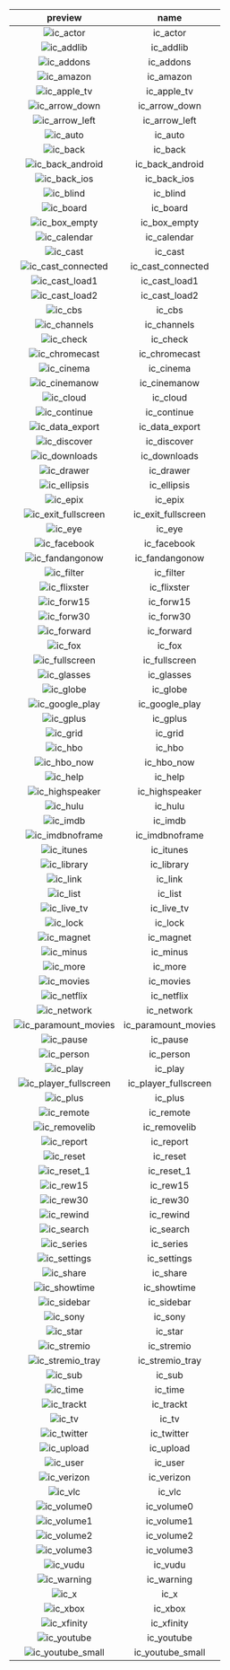 |preview|name|
|:---:|:---:|
|![ic_actor](/preview/ic_actor.png)|ic_actor|
|![ic_addlib](/preview/ic_addlib.png)|ic_addlib|
|![ic_addons](/preview/ic_addons.png)|ic_addons|
|![ic_amazon](/preview/ic_amazon.png)|ic_amazon|
|![ic_apple_tv](/preview/ic_apple_tv.png)|ic_apple_tv|
|![ic_arrow_down](/preview/ic_arrow_down.png)|ic_arrow_down|
|![ic_arrow_left](/preview/ic_arrow_left.png)|ic_arrow_left|
|![ic_auto](/preview/ic_auto.png)|ic_auto|
|![ic_back](/preview/ic_back.png)|ic_back|
|![ic_back_android](/preview/ic_back_android.png)|ic_back_android|
|![ic_back_ios](/preview/ic_back_ios.png)|ic_back_ios|
|![ic_blind](/preview/ic_blind.png)|ic_blind|
|![ic_board](/preview/ic_board.png)|ic_board|
|![ic_box_empty](/preview/ic_box_empty.png)|ic_box_empty|
|![ic_calendar](/preview/ic_calendar.png)|ic_calendar|
|![ic_cast](/preview/ic_cast.png)|ic_cast|
|![ic_cast_connected](/preview/ic_cast_connected.png)|ic_cast_connected|
|![ic_cast_load1](/preview/ic_cast_load1.png)|ic_cast_load1|
|![ic_cast_load2](/preview/ic_cast_load2.png)|ic_cast_load2|
|![ic_cbs](/preview/ic_cbs.png)|ic_cbs|
|![ic_channels](/preview/ic_channels.png)|ic_channels|
|![ic_check](/preview/ic_check.png)|ic_check|
|![ic_chromecast](/preview/ic_chromecast.png)|ic_chromecast|
|![ic_cinema](/preview/ic_cinema.png)|ic_cinema|
|![ic_cinemanow](/preview/ic_cinemanow.png)|ic_cinemanow|
|![ic_cloud](/preview/ic_cloud.png)|ic_cloud|
|![ic_continue](/preview/ic_continue.png)|ic_continue|
|![ic_data_export](/preview/ic_data_export.png)|ic_data_export|
|![ic_discover](/preview/ic_discover.png)|ic_discover|
|![ic_downloads](/preview/ic_downloads.png)|ic_downloads|
|![ic_drawer](/preview/ic_drawer.png)|ic_drawer|
|![ic_ellipsis](/preview/ic_ellipsis.png)|ic_ellipsis|
|![ic_epix](/preview/ic_epix.png)|ic_epix|
|![ic_exit_fullscreen](/preview/ic_exit_fullscreen.png)|ic_exit_fullscreen|
|![ic_eye](/preview/ic_eye.png)|ic_eye|
|![ic_facebook](/preview/ic_facebook.png)|ic_facebook|
|![ic_fandangonow](/preview/ic_fandangonow.png)|ic_fandangonow|
|![ic_filter](/preview/ic_filter.png)|ic_filter|
|![ic_flixster](/preview/ic_flixster.png)|ic_flixster|
|![ic_forw15](/preview/ic_forw15.png)|ic_forw15|
|![ic_forw30](/preview/ic_forw30.png)|ic_forw30|
|![ic_forward](/preview/ic_forward.png)|ic_forward|
|![ic_fox](/preview/ic_fox.png)|ic_fox|
|![ic_fullscreen](/preview/ic_fullscreen.png)|ic_fullscreen|
|![ic_glasses](/preview/ic_glasses.png)|ic_glasses|
|![ic_globe](/preview/ic_globe.png)|ic_globe|
|![ic_google_play](/preview/ic_google_play.png)|ic_google_play|
|![ic_gplus](/preview/ic_gplus.png)|ic_gplus|
|![ic_grid](/preview/ic_grid.png)|ic_grid|
|![ic_hbo](/preview/ic_hbo.png)|ic_hbo|
|![ic_hbo_now](/preview/ic_hbo_now.png)|ic_hbo_now|
|![ic_help](/preview/ic_help.png)|ic_help|
|![ic_highspeaker](/preview/ic_highspeaker.png)|ic_highspeaker|
|![ic_hulu](/preview/ic_hulu.png)|ic_hulu|
|![ic_imdb](/preview/ic_imdb.png)|ic_imdb|
|![ic_imdbnoframe](/preview/ic_imdbnoframe.png)|ic_imdbnoframe|
|![ic_itunes](/preview/ic_itunes.png)|ic_itunes|
|![ic_library](/preview/ic_library.png)|ic_library|
|![ic_link](/preview/ic_link.png)|ic_link|
|![ic_list](/preview/ic_list.png)|ic_list|
|![ic_live_tv](/preview/ic_live_tv.png)|ic_live_tv|
|![ic_lock](/preview/ic_lock.png)|ic_lock|
|![ic_magnet](/preview/ic_magnet.png)|ic_magnet|
|![ic_minus](/preview/ic_minus.png)|ic_minus|
|![ic_more](/preview/ic_more.png)|ic_more|
|![ic_movies](/preview/ic_movies.png)|ic_movies|
|![ic_netflix](/preview/ic_netflix.png)|ic_netflix|
|![ic_network](/preview/ic_network.png)|ic_network|
|![ic_paramount_movies](/preview/ic_paramount_movies.png)|ic_paramount_movies|
|![ic_pause](/preview/ic_pause.png)|ic_pause|
|![ic_person](/preview/ic_person.png)|ic_person|
|![ic_play](/preview/ic_play.png)|ic_play|
|![ic_player_fullscreen](/preview/ic_player_fullscreen.png)|ic_player_fullscreen|
|![ic_plus](/preview/ic_plus.png)|ic_plus|
|![ic_remote](/preview/ic_remote.png)|ic_remote|
|![ic_removelib](/preview/ic_removelib.png)|ic_removelib|
|![ic_report](/preview/ic_report.png)|ic_report|
|![ic_reset](/preview/ic_reset.png)|ic_reset|
|![ic_reset_1](/preview/ic_reset_1.png)|ic_reset_1|
|![ic_rew15](/preview/ic_rew15.png)|ic_rew15|
|![ic_rew30](/preview/ic_rew30.png)|ic_rew30|
|![ic_rewind](/preview/ic_rewind.png)|ic_rewind|
|![ic_search](/preview/ic_search.png)|ic_search|
|![ic_series](/preview/ic_series.png)|ic_series|
|![ic_settings](/preview/ic_settings.png)|ic_settings|
|![ic_share](/preview/ic_share.png)|ic_share|
|![ic_showtime](/preview/ic_showtime.png)|ic_showtime|
|![ic_sidebar](/preview/ic_sidebar.png)|ic_sidebar|
|![ic_sony](/preview/ic_sony.png)|ic_sony|
|![ic_star](/preview/ic_star.png)|ic_star|
|![ic_stremio](/preview/ic_stremio.png)|ic_stremio|
|![ic_stremio_tray](/preview/ic_stremio_tray.png)|ic_stremio_tray|
|![ic_sub](/preview/ic_sub.png)|ic_sub|
|![ic_time](/preview/ic_time.png)|ic_time|
|![ic_trackt](/preview/ic_trackt.png)|ic_trackt|
|![ic_tv](/preview/ic_tv.png)|ic_tv|
|![ic_twitter](/preview/ic_twitter.png)|ic_twitter|
|![ic_upload](/preview/ic_upload.png)|ic_upload|
|![ic_user](/preview/ic_user.png)|ic_user|
|![ic_verizon](/preview/ic_verizon.png)|ic_verizon|
|![ic_vlc](/preview/ic_vlc.png)|ic_vlc|
|![ic_volume0](/preview/ic_volume0.png)|ic_volume0|
|![ic_volume1](/preview/ic_volume1.png)|ic_volume1|
|![ic_volume2](/preview/ic_volume2.png)|ic_volume2|
|![ic_volume3](/preview/ic_volume3.png)|ic_volume3|
|![ic_vudu](/preview/ic_vudu.png)|ic_vudu|
|![ic_warning](/preview/ic_warning.png)|ic_warning|
|![ic_x](/preview/ic_x.png)|ic_x|
|![ic_xbox](/preview/ic_xbox.png)|ic_xbox|
|![ic_xfinity](/preview/ic_xfinity.png)|ic_xfinity|
|![ic_youtube](/preview/ic_youtube.png)|ic_youtube|
|![ic_youtube_small](/preview/ic_youtube_small.png)|ic_youtube_small|